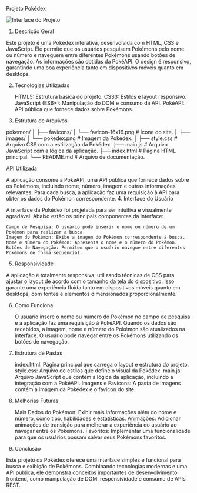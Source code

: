 Projeto Pokédex

![Interface do Projeto](imges/image.png)

1. Descrição Geral

Este projeto é uma Pokédex interativa, desenvolvida com HTML, CSS e JavaScript. Ele permite que os usuários pesquisem Pokémons pelo nome ou número e 
naveguem entre diferentes Pokémons usando botões de navegação. As informações são obtidas da PokéAPI. O design é responsivo, garantindo uma boa experiência
tanto em dispositivos móveis quanto em desktops.


2. Tecnologias Utilizadas

    HTML5: Estrutura básica do projeto.
    CSS3: Estilos e layout responsivo.
    JavaScript (ES6+): Manipulação do DOM e consumo da API.
    PokéAPI: API pública que fornece dados sobre Pokémons.

3. Estrutura de Arquivos

pokemon/
│
├── favicons/
│   └── favicon-16x16.png      # Ícone do site.
│
├── images/
│   └── pokedex.png            # Imagem da Pokédex.
│
├── style.css                  # Arquivo CSS com a estilização da Pokédex.
├── main.js                    # Arquivo JavaScript com a lógica da aplicação.
├── index.html                 # Página HTML principal.
└── README.md                  # Arquivo de documentação.


 API Utilizada

A aplicação consome a PokéAPI, uma API pública que fornece dados sobre os Pokémons, incluindo nome, número, imagem e outras informações relevantes. 
Para cada busca, a aplicação faz uma requisição à API para obter os dados do Pokémon correspondente.
4. Interface do Usuário

A interface da Pokédex foi projetada para ser intuitiva e visualmente agradável. Abaixo estão os principais componentes da interface:

    Campo de Pesquisa: O usuário pode inserir o nome ou número de um Pokémon para realizar a busca.
    Imagem do Pokémon: Exibe a imagem do Pokémon correspondente à busca.
    Nome e Número do Pokémon: Apresenta o nome e o número do Pokémon.
    Botões de Navegação: Permitem que o usuário navegue entre diferentes Pokémons de forma sequencial.

5. Responsividade

A aplicação é totalmente responsiva, utilizando técnicas de CSS para ajustar o layout de acordo com o tamanho da tela do dispositivo. 
Isso garante uma experiência fluida tanto em dispositivos móveis quanto em desktops, com fontes e elementos dimensionados proporcionalmente.

6. Como Funciona

    O usuário insere o nome ou número do Pokémon no campo de pesquisa e a aplicação faz uma requisição à PokéAPI.
    Quando os dados são recebidos, a imagem, nome e número do Pokémon são atualizados na interface.
    O usuário pode navegar entre os Pokémons utilizando os botões de navegação.

7. Estrutura de Pastas

    index.html: Página principal que carrega o layout e estrutura do projeto.
    style.css: Arquivo de estilos que define o visual da Pokédex.
    main.js: Arquivo JavaScript que contém a lógica da aplicação, incluindo a integração com a PokéAPI.
    Imagens e Favicons: A pasta de imagens contém a imagem da Pokédex e o favicon do site.

8. Melhorias Futuras

    Mais Dados do Pokémon: Exibir mais informações além do nome e número, como tipo, habilidades e estatísticas.
    Animações: Adicionar animações de transição para melhorar a experiência do usuário ao navegar entre os Pokémons.
    Favoritos: Implementar uma funcionalidade para que os usuários possam salvar seus Pokémons favoritos.

9. Conclusão

Este projeto da Pokédex oferece uma interface simples e funcional para busca e exibição de Pokémons. 
Combinando tecnologias modernas e uma API pública, ele demonstra conceitos importantes de desenvolvimento frontend, como manipulação de DOM, responsividade e consumo de APIs REST.
